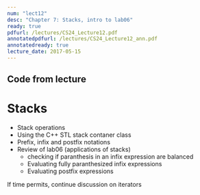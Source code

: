```yaml
---
num: "lect12"
desc: "Chapter 7: Stacks, intro to lab06"
ready: true
pdfurl: /lectures/CS24_Lecture12.pdf
annotatedpdfurl: /lectures/CS24_Lecture12_ann.pdf
annotatedready: true
lecture_date: 2017-05-15 
---
```


## Code from lecture

# Stacks
* Stack operations
* Using the C++ STL stack contaner class
* Prefix, infix and postfix notations
* Review of lab06 (applications of stacks)
	* checking if paranthesis in an infix expression are balanced
	* Evaluating fully paranthesized infix expressions
	* Evaluating postfix expressions

If time permits, continue discussion on iterators